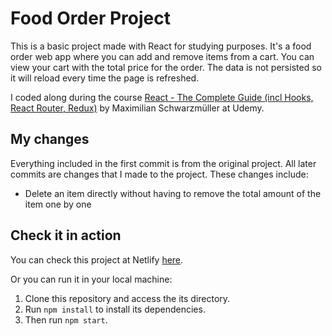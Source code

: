 # Food Order Project

This is a basic project made with React for studying purposes. It's a food order web app where you can add and remove items from a cart. You can view your cart with the total price for the order. The data is not persisted so it will reload every time the page is refreshed.

I coded along during the course [React - The Complete Guide (incl Hooks, React Router, Redux)](https://www.udemy.com/course/react-the-complete-guide-incl-redux/#instructor-2) by Maximilian Schwarzmüller at Udemy.

## My changes

Everything included in the first commit is from the original project. All later commits are changes that I made to the project. These changes include:

- Delete an item directly without having to remove the total amount of the item one by one

## Check it in action

You can check this project at Netlify [here](https://food-order-bc-nogueira.netlify.app/).

Or you can run it in your local machine:

1.  Clone this repository and access the its directory.
2.  Run `npm install` to install its dependencies.
3.  Then run `npm start`.
